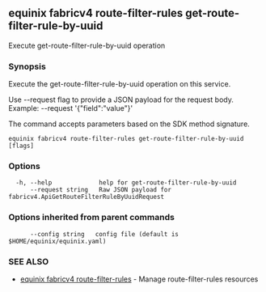 ## equinix fabricv4 route-filter-rules get-route-filter-rule-by-uuid

Execute get-route-filter-rule-by-uuid operation

### Synopsis

Execute the get-route-filter-rule-by-uuid operation on this service.

Use --request flag to provide a JSON payload for the request body.
Example: --request '{"field":"value"}'

The command accepts parameters based on the SDK method signature.

```
equinix fabricv4 route-filter-rules get-route-filter-rule-by-uuid [flags]
```

### Options

```
  -h, --help             help for get-route-filter-rule-by-uuid
      --request string   Raw JSON payload for fabricv4.ApiGetRouteFilterRuleByUuidRequest
```

### Options inherited from parent commands

```
      --config string   config file (default is $HOME/equinix/equinix.yaml)
```

### SEE ALSO

* [equinix fabricv4 route-filter-rules](equinix_fabricv4_route-filter-rules.md)	 - Manage route-filter-rules resources

